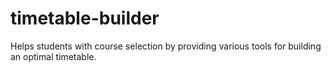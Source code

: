 # timetable-builder
Helps students with course selection by providing various tools for building an optimal timetable.
